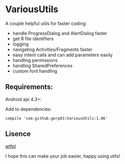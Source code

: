 # VariousUtils

A couple helpful utils for faster coding:
- handle ProgressDialog and AlertDialog faster
- get R file identifiers
- logging
- navigating Activities/Fragments faster
- easy intent calls and can add parameters easily
- handling permissions
- handling SharedPreferences
- custom font handling

## Requirements:
Android api 4.3+:

Add to dependencies:
```
compile 'com.github.gerp83:VariousUtils:1.06'
```

## Lisence
[wtfpl](http://www.wtfpl.net/)

I hope this can make your job easier, happy using utils!
